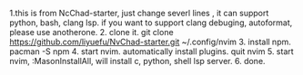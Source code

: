 1.this is from NcChad-starter, just change severl lines , it can support python, bash, clang lsp. if you want to support clang debuging, autoformat, please use anotherone.
2. clone it.   git clone https://github.com/liyuefu/NvChad-starter.git ~/.config/nvim
3.  install npm. pacman -S npm
4. start nvim. automatically install plugins. quit nvim
5. start nvim, :MasonInstallAll, will install c, python, shell lsp server.
6. done.
